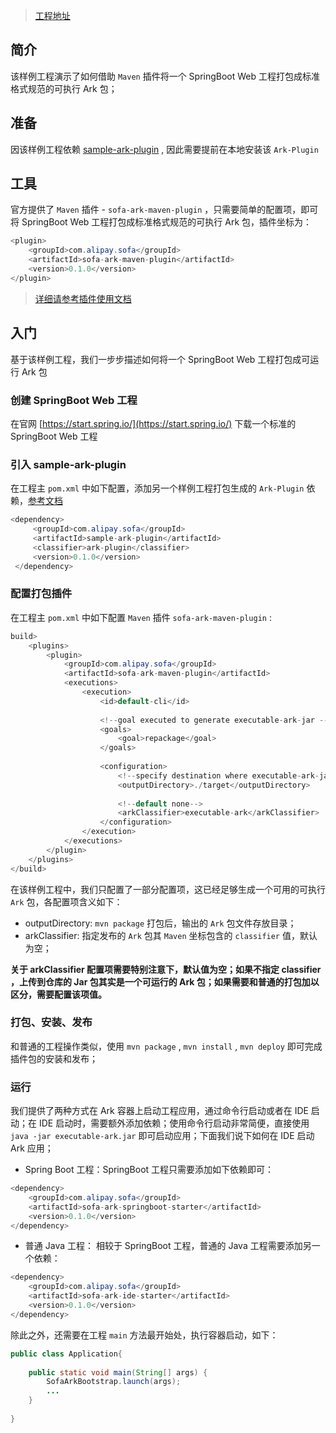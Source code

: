 > [工程地址](https://github.com/sofastack/sofa-ark/tree/master/sofa-ark-samples/sample-springboot-ark)

## 简介
该样例工程演示了如何借助 `Maven` 插件将一个 SpringBoot Web 工程打包成标准格式规范的可执行 Ark 包；

## 准备
因该样例工程依赖 [sample-ark-plugin](https://github.com/sofastack/sofa-ark/tree/master/sofa-ark-samples/sample-ark-plugin) , 因此需要提前在本地安装该 `Ark-Plugin` 

## 工具
官方提供了 `Maven` 插件 - `sofa-ark-maven-plugin` ，只需要简单的配置项，即可将 SpringBoot Web 工程打包成标准格式规范的可执行 Ark 包，插件坐标为：

```java
<plugin>
    <groupId>com.alipay.sofa</groupId>
    <artifactId>sofa-ark-maven-plugin</artifactId>
    <version>0.1.0</version>
</plugin>
```

> [详细请参考插件使用文档](docs/build-ark.html#maven-%E6%8F%92%E4%BB%B6)


## 入门
基于该样例工程，我们一步步描述如何将一个 SpringBoot Web 工程打包成可运行 Ark 包

### 创建 SpringBoot Web 工程
在官网 [https://start.spring.io/](https://start.spring.io/) 下载一个标准的 SpringBoot Web 工程

### 引入 sample-ark-plugin
在工程主 `pom.xml` 中如下配置，添加另一个样例工程打包生成的 `Ark-Plugin` 依赖，[参考文档](docs/ark-plugin-demo.html) 

```java
<dependency>
     <groupId>com.alipay.sofa</groupId>
     <artifactId>sample-ark-plugin</artifactId>
     <classifier>ark-plugin</classifier>
     <version>0.1.0</version>
 </dependency>
```

### 配置打包插件
在工程主 `pom.xml` 中如下配置 `Maven` 插件 `sofa-ark-maven-plugin` :

```java
build>
    <plugins>
        <plugin>
            <groupId>com.alipay.sofa</groupId>
            <artifactId>sofa-ark-maven-plugin</artifactId>
            <executions>
                <execution>
                    <id>default-cli</id>
                    
                    <!--goal executed to generate executable-ark-jar -->
                    <goals>
                        <goal>repackage</goal>
                    </goals>
                    
                    <configuration>
                        <!--specify destination where executable-ark-jar will be saved, default saved to ${project.build.directory}-->
                        <outputDirectory>./target</outputDirectory>
                        
                        <!--default none-->
                        <arkClassifier>executable-ark</arkClassifier>
                    </configuration>
                </execution>
            </executions>
        </plugin>
    </plugins>
</build>
```

在该样例工程中，我们只配置了一部分配置项，这已经足够生成一个可用的可执行 `Ark` 包，各配置项含义如下：
* outputDirectory: `mvn package` 打包后，输出的 `Ark` 包文件存放目录；
* arkClassifier: 指定发布的 `Ark` 包其 `Maven` 坐标包含的 `classifier` 值，默认为空；

**关于 arkClassifier 配置项需要特别注意下，默认值为空；如果不指定 classifier ，上传到仓库的 Jar 包其实是一个可运行的 Ark 包；如果需要和普通的打包加以区分，需要配置该项值。**

### 打包、安装、发布
和普通的工程操作类似，使用 `mvn package` , `mvn install` , `mvn deploy` 即可完成插件包的安装和发布；

### 运行
我们提供了两种方式在 Ark 容器上启动工程应用，通过命令行启动或者在 IDE 启动；在 IDE 启动时，需要额外添加依赖；使用命令行启动非常简便，直接使用 `java -jar executable-ark.jar` 即可启动应用；下面我们说下如何在 IDE 启动 Ark 应用；

* Spring Boot 工程：SpringBoot 工程只需要添加如下依赖即可：

```java
<dependency>
    <groupId>com.alipay.sofa</groupId>
    <artifactId>sofa-ark-springboot-starter</artifactId>
    <version>0.1.0</version>
</dependency>
```

* 普通 Java 工程： 相较于 SpringBoot 工程，普通的 Java  工程需要添加另一个依赖：

```java
<dependency>
    <groupId>com.alipay.sofa</groupId>
    <artifactId>sofa-ark-ide-starter</artifactId>
    <version>0.1.0</version>
</dependency>
```

除此之外，还需要在工程 `main` 方法最开始处，执行容器启动，如下：

```java
public class Application{
    
    public static void main(String[] args) { 
        SofaArkBootstrap.launch(args);
        ...
    }
    
}
```

